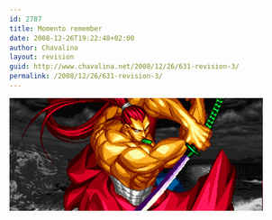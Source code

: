 ```yaml
---
id: 2787
title: Momento remember
date: 2008-12-26T19:22:48+02:00
author: Chavalina
layout: revision
guid: http://www.chavalina.net/2008/12/26/631-revision-3/
permalink: /2008/12/26/631-revision-3/
---
```

<img class="imgizqda" src="/imagenes/fotos/SS.gif" alt="Kibagami Genjuro en Samurai Shodown IV" />